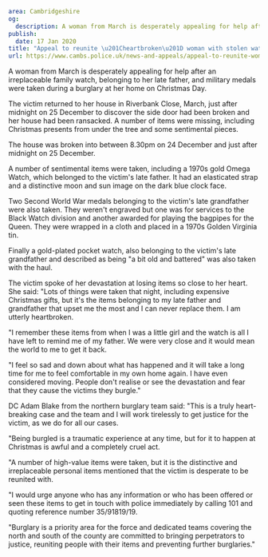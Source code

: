 ```yaml
area: Cambridgeshire
og:
  description: A woman from March is desperately appealing for help after an irreplaceable family watch, belonging to her late father, and military medals were taken during a burglary at her home on Christmas Day.
publish:
  date: 17 Jan 2020
title: "Appeal to reunite \u201Cheartbroken\u201D woman with stolen watch"
url: https://www.cambs.police.uk/news-and-appeals/appeal-to-reunite-woman-with-stolen-watch
```

A woman from March is desperately appealing for help after an irreplaceable family watch, belonging to her late father, and military medals were taken during a burglary at her home on Christmas Day.

The victim returned to her house in Riverbank Close, March, just after midnight on 25 December to discover the side door had been broken and her house had been ransacked. A number of items were missing, including Christmas presents from under the tree and some sentimental pieces.

The house was broken into between 8.30pm on 24 December and just after midnight on 25 December.

A number of sentimental items were taken, including a 1970s gold Omega Watch, which belonged to the victim's late father. It had an elasticated strap and a distinctive moon and sun image on the dark blue clock face.

Two Second World War medals belonging to the victim's late grandfather were also taken. They weren't engraved but one was for services to the Black Watch division and another awarded for playing the bagpipes for the Queen. They were wrapped in a cloth and placed in a 1970s Golden Virginia tin.

Finally a gold-plated pocket watch, also belonging to the victim's late grandfather and described as being "a bit old and battered" was also taken with the haul.

The victim spoke of her devastation at losing items so close to her heart. She said: "Lots of things were taken that night, including expensive Christmas gifts, but it's the items belonging to my late father and grandfather that upset me the most and I can never replace them. I am utterly heartbroken.

"I remember these items from when I was a little girl and the watch is all I have left to remind me of my father. We were very close and it would mean the world to me to get it back.

"I feel so sad and down about what has happened and it will take a long time for me to feel comfortable in my own home again. I have even considered moving. People don't realise or see the devastation and fear that they cause the victims they burgle."

DC Adam Blake from the northern burglary team said: "This is a truly heart-breaking case and the team and I will work tirelessly to get justice for the victim, as we do for all our cases.

"Being burgled is a traumatic experience at any time, but for it to happen at Christmas is awful and a completely cruel act.

"A number of high-value items were taken, but it is the distinctive and irreplaceable personal items mentioned that the victim is desperate to be reunited with.

"I would urge anyone who has any information or who has been offered or seen these items to get in touch with police immediately by calling 101 and quoting reference number 35/91819/19.

"Burglary is a priority area for the force and dedicated teams covering the north and south of the county are committed to bringing perpetrators to justice, reuniting people with their items and preventing further burglaries."
